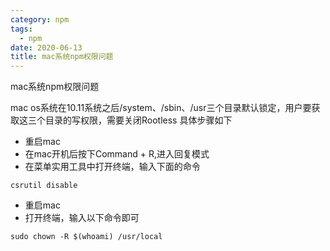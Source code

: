 ```yaml
---
category: npm
tags:
  - npm
date: 2020-06-13
title: mac系统npm权限问题
---
```


mac系统npm权限问题

<!-- more -->

mac os系统在10.11系统之后/system、/sbin、/usr三个目录默认锁定，用户要获取这三个目录的写权限，需要关闭Rootless
具体步骤如下
* 重启mac
* 在mac开机后按下Command + R,进入回复模式
* 在菜单实用工具中打开终端，输入下面的命令
```
csrutil disable
```
* 重启mac
* 打开终端，输入以下命令即可
```
sudo chown -R $(whoami) /usr/local
```